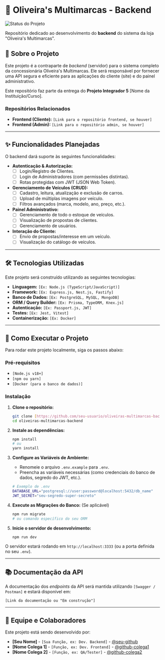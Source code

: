 # 🚗 Oliveira's Multimarcas - Backend

![Status do Projeto](https://img.shields.io/badge/status-em_desenvolvimento-yellow)

Repositório dedicado ao desenvolvimento do **backend** do sistema da loja "Oliveira's Multimarcas".

## 📝 Sobre o Projeto

Este projeto é a contraparte de *backend* (servidor) para o sistema completo da concessionária Oliveira's Multimarcas. Ele será responsável por fornecer uma API segura e eficiente para as aplicações do cliente (site) e do painel administrativo.

Este repositório faz parte da entrega do **Projeto Integrador 5** [Nome da Instituição/Curso].

### Repositórios Relacionados
* **Frontend (Cliente):** `[Link para o repositório frontend, se houver]`
* **Frontend (Admin):** `[Link para o repositório admin, se houver]`

---

## ✨ Funcionalidades Planejadas

O backend dará suporte às seguintes funcionalidades:

* **Autenticação & Autorização:**
    * [ ] Login/Registro de Clientes.
    * [ ] Login de Administradores (com permissões distintas).
    * [ ] Rotas protegidas com JWT (JSON Web Token).
* **Gerenciamento de Veículos (CRUD):**
    * [ ] Cadastro, leitura, atualização e exclusão de carros.
    * [ ] Upload de múltiplas imagens por veículo.
    * [ ] Filtros avançados (marca, modelo, ano, preço, etc.).
* **Painel Administrativo:**
    * [ ] Gerenciamento de todo o estoque de veículos.
    * [ ] Visualização de propostas de clientes.
    * [ ] Gerenciamento de usuários.
* **Interação do Cliente:**
    * [ ] Envio de propostas/interesse em um veículo.
    * [ ] Visualização do catálogo de veículos.

---

## 🛠️ Tecnologias Utilizadas

Este projeto será construído utilizando as seguintes tecnologias:

* **Linguagem:** `[Ex: Node.js (TypeScript/JavaScript)]`
* **Framework:** `[Ex: Express.js, Nest.js, Fastify]`
* **Banco de Dados:** `[Ex: PostgreSQL, MySQL, MongoDB]`
* **ORM / Query Builder:** `[Ex: Prisma, TypeORM, Knex.js]`
* **Autenticação:** `[Ex: Passport.js, JWT]`
* **Testes:** `[Ex: Jest, Vitest]`
* **Containerização:** `[Ex: Docker]`

---

## 🚀 Como Executar o Projeto

Para rodar este projeto localmente, siga os passos abaixo:

### Pré-requisitos

* `[Node.js v18+]`
* `[npm ou yarn]`
* `[Docker (para o banco de dados)]`

### Instalação

1.  **Clone o repositório:**
    ```bash
    git clone [https://github.com/seu-usuario/oliveiras-multimarcas-backend.git](https://github.com/seu-usuario/oliveiras-multimarcas-backend.git)
    cd oliveiras-multimarcas-backend
    ```

2.  **Instale as dependências:**
    ```bash
    npm install
    # ou
    yarn install
    ```

3.  **Configure as Variáveis de Ambiente:**
    * Renomeie o arquivo `.env.example` para `.env`.
    * Preencha as variáveis necessárias (como credenciais do banco de dados, segredo do JWT, etc.).
    ```bash
    # Exemplo de .env
    DATABASE_URL="postgresql://user:password@localhost:5432/db_name"
    JWT_SECRET="seu-segredo-super-secreto"
    ```

4.  **Execute as Migrações do Banco:** (Se aplicável)
    ```bash
    npm run migrate
    # ou comando específico do seu ORM
    ```

5.  **Inicie o servidor de desenvolvimento:**
    ```bash
    npm run dev
    ```

O servidor estará rodando em `http://localhost:3333` (ou a porta definida no seu `.env`).

---

## 📚 Documentação da API

A documentação dos *endpoints* da API será mantida utilizando `[Swagger / Postman]` e estará disponível em:

`[Link da documentação ou "Em construção"]`

---

## 👥 Equipe e Colaboradores

Este projeto está sendo desenvolvido por:

* **[Seu Nome]** - `[Sua Função, ex: Dev. Backend]` - [@seu-github](https://github.com/seu-github)
* **[Nome Colega 1]** - `[Função, ex: Dev. Frontend]` - [@github-colega1](https://github.com/github-colega1)
* **[Nome Colega 2]** - `[Função, ex: QA/Tester]` - [@github-colega2](https://github.com/github-colega2)
